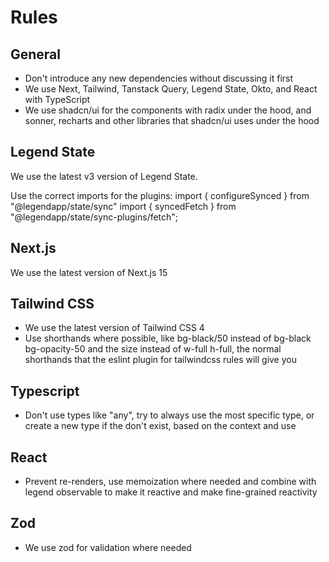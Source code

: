 # Rules

## General

- Don't introduce any new dependencies without discussing it first
- We use Next, Tailwind, Tanstack Query, Legend State, Okto, and React with TypeScript
- We use shadcn/ui for the components with radix under the hood, and sonner, recharts and other libraries that shadcn/ui uses under the hood

## Legend State

We use the latest v3 version of Legend State.

Use the correct imports for the plugins:
import { configureSynced } from "@legendapp/state/sync"
import { syncedFetch } from "@legendapp/state/sync-plugins/fetch";

## Next.js

We use the latest version of Next.js 15

## Tailwind CSS

- We use the latest version of Tailwind CSS 4
- Use shorthands where possible, like bg-black/50 instead of bg-black bg-opacity-50 and the size instead of w-full h-full, the normal shorthands that the eslint plugin for tailwindcss rules will give you

## Typescript

- Don't use types like "any", try to always use the most specific type, or create a new type if the don't exist, based on the context and use

## React

- Prevent re-renders, use memoization where needed and combine with legend observable to make it reactive and make fine-grained reactivity

## Zod

- We use zod for validation where needed
